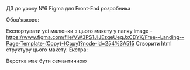 ДЗ до уроку №6 Figma для Front-End розробника

Обов'язково:

Експортувати усі малюнки з цього макету у папку image - https://www.figma.com/file/VW3PS1JlJEzqeUegJxCDYK/Free--Landing--Page-Template-(Copy)-(Copy)?node-id=254%3A515
Створити html структуру цього макету.
Екстра:

Верстка має бути семантичною